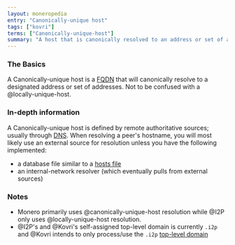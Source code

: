 ```yaml
---
layout: moneropedia
entry: "Canonically-unique host"
tags: ["kovri"]
terms: ["Canonically-unique-host"]
summary: "A host that is canonically resolved to an address or set of addresses"
---
```


### The Basics

A Canonically-unique host is a [FQDN](https://en.wikipedia.org/wiki/FQDN) that will canonically resolve to a designated address or set of addresses. Not to be confused with a @locally-unique-host.

### In-depth information

A Canonically-unique host is defined by remote authoritative sources; usually through [DNS](https://en.wikipedia.org/wiki/DNS). When resolving a peer's hostname, you will most likely use an external source for resolution unless you have the following implemented:

- a database file similar to a [hosts file](https://en.wikipedia.org/wiki/Hosts_(file))
- an internal-network resolver (which eventually pulls from external sources)

### Notes

- Monero primarily uses @canonically-unique-host resolution while @I2P only uses @locally-unique-host resolution.
- @I2P's and @Kovri's self-assigned top-level domain is currently `.i2p` and @Kovri intends to only process/use the `.i2p` [top-level domain](https://en.wikipedia.org/wiki/Top_level_domain)
